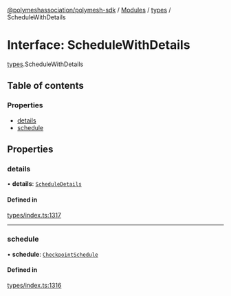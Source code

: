 [@polymeshassociation/polymesh-sdk](../README.md) / [Modules](../modules.md) / [types](../modules/types.md) / ScheduleWithDetails

# Interface: ScheduleWithDetails

[types](../modules/types.md).ScheduleWithDetails

## Table of contents

### Properties

- [details](types.ScheduleWithDetails.md#details)
- [schedule](types.ScheduleWithDetails.md#schedule)

## Properties

### details

• **details**: [`ScheduleDetails`](api_entities_CheckpointSchedule_types.ScheduleDetails.md)

#### Defined in

[types/index.ts:1317](https://github.com/PolymathNetwork/polymesh-sdk/blob/31dfa0dc/src/types/index.ts#L1317)

___

### schedule

• **schedule**: [`CheckpointSchedule`](../classes/api_entities_CheckpointSchedule.CheckpointSchedule.md)

#### Defined in

[types/index.ts:1316](https://github.com/PolymathNetwork/polymesh-sdk/blob/31dfa0dc/src/types/index.ts#L1316)
